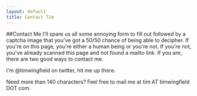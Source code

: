 ```yaml
---
layout: default
title: Contact Tim
---
```

##Contact Me 
I'll spare us all some annoying form to fill out followed by a captcha image that you've got a 50/50 chance of being able to decipher. If you're on this page, you're either a human being or you're not. If you're not, you've already scanned this page and not found a mailto link. If you are, there are two good ways to contact me.

I'm @timwingfield on twitter, hit me up there.

Need more than 140 characters? Feel free to mail me at tim AT timwingfield DOT com.
